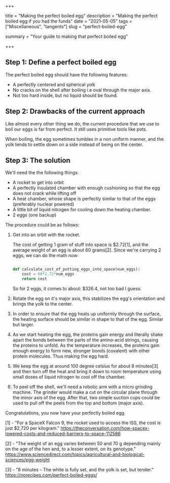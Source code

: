 +++


title = "Making the perfect boiled egg"
description = "Making the perfect boiled egg if you had the funds"
date = "2021-05-05"
tags = ["Miscellaneous", "tangents"]
slug = "perfect-boiled-egg"

summary = "Your guide to making that perfect boiled egg"


+++

## Step 1: Define a perfect boiled egg

The perfect boiled egg should have the following features: 

* A perfectly centered and spherical yolk
* No cracks on the shell after boiling i.e oval through the major axis. 
* Not too hard inside, but no liquid should be found. 

## Step 2: Drawbacks of the current approach

Like almost every other thing we do, the current procedure that we use to boil our eggs is far from perfect. It still uses primitive tools like pots. 

When boiling, the egg sometimes tumbles in a non uniform manner, and the yolk tends to settle down on a side instead of being on the center. 

## Step 3: The solution

We'll need the the following things: 

* A rocket to get into orbit
* A perfectly insulated chamber with enough cushioning so that the egg does not crack while lifting off 
* A heat chamber, whose shape is perfectly similar to that of the eggs (preferably nuclear powered)
* A little bit of liquid nitrogen for cooling down the heating chamber.
* 2 eggs (one backup)

The procedure could be as follows:

1. Get into an orbit with the rocket. 

    The cost of getting 1 gram of stuff into space is $2.72[1], and the average weight of an egg is about 60 grams[2]. Since we're carrying 2 eggs, we can do the math now:

    ```python
    
    def calculate_cost_of_putting_eggs_into_space(num_eggs):
        cost = 60*2.72*num_eggs
        return cost

    ```

    So for 2 eggs, it comes to about: $326.4, not too bad I guess.

2. Rotate the egg on it's major axis, this stabilizes the egg's orientation and brings the yolk to the center. 

3. In order to ensure that the egg heats up uniformly through the surface, the heating surface should be similar in shape to that of the egg. Similar but larger.

4. As we start heating the egg, the proteins gain energy and literally shake apart the bonds between the parts of the amino-acid strings, causing the proteins to unfold. As the temperature increases, the proteins gain enough energy to form new, stronger bonds (covalent) with other protein molecules. Thus making the egg hard.

5. We keep the egg at around 100 degree celsius for about 8 minutes[3] and then turn off the heat and bring it down to room temperature using small doses of liquid nitrogen to cool off the chamber. 

6. To peel off the shell, we'll need a robotic arm with a micro grinding machine. The grinder would make a cut on the circular plane through the minor axis of the egg. After that, two simple suction cups could be used to pull off the peels from the top and bottom (major axis). 

Congratulations, you now have your perfectly boiled egg. 



[1] - "For a SpaceX Falcon 9, the rocket used to access the ISS, the cost is just $2,720 per kilogram." https://theconversation.com/how-spacex-lowered-costs-and-reduced-barriers-to-space-112586

[2] - "The weight of an egg varies between 50 and 70 g depending mainly on the age of the hen and, to a lesser extent, on its genotype." https://www.sciencedirect.com/topics/agricultural-and-biological-sciences/egg-weight

[3] - "8 minutes – The white is fully set, and the yolk is set, but tender." https://norecipes.com/perfect-boiled-eggs/

